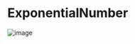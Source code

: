 # ExponentialNumber
![image](https://user-images.githubusercontent.com/77693665/201474747-7cefa22e-e4ce-42fb-be47-d3998b254627.png)

